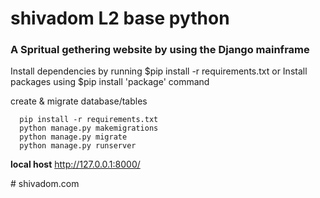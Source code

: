 # shivadom L2 base python

<h3>A Spritual gethering website by using the Django mainframe</h3>
Install dependencies by running $pip install -r requirements.txt 
 or Install packages using $pip install 'package' command 


create & migrate database/tables

      pip install -r requirements.txt
      python manage.py makemigrations
      python manage.py migrate
      python manage.py runserver 
 
 
 __local host__
 http://127.0.0.1:8000/



#   s h i v a d o m . c o m 
 
 
